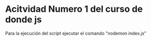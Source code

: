 # Acitvidad Numero 1 del curso de donde js

Para la ejecución del script ejecutar el comando "nodemon index.js"
